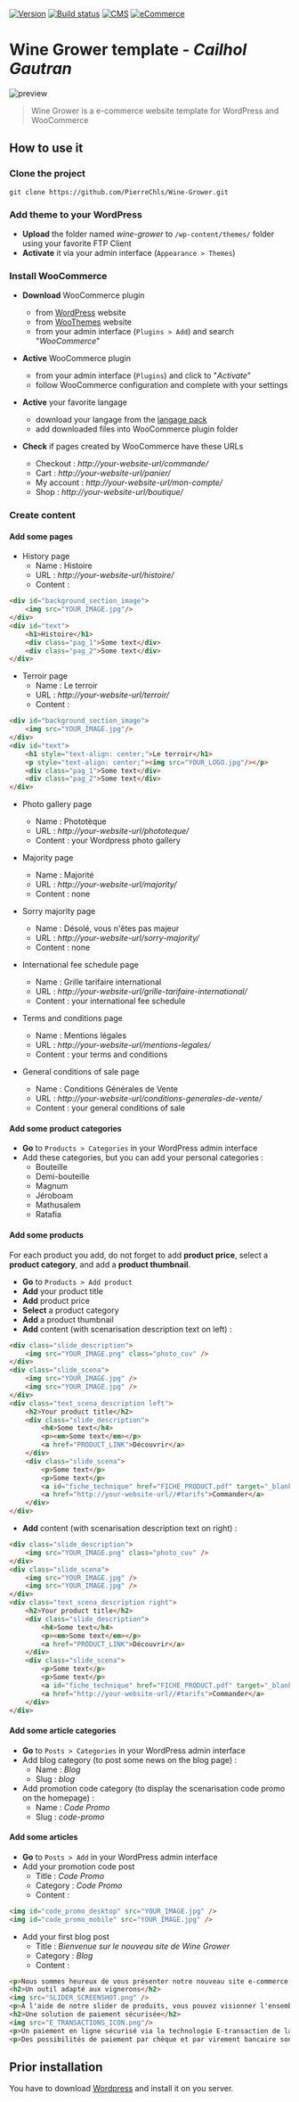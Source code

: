 [![Version](https://img.shields.io/badge/version-1.0-green.svg)](https://img.shields.io/badge/version-1.1-green.svg) [![Build status](https://img.shields.io/badge/build-passing-green.svg)](https://img.shields.io/badge/build-passing-green.svg) [![CMS](https://img.shields.io/badge/CMS-WordPress-lightgrey.svg)](https://img.shields.io/badge/CMS-WordPress-lightgrey.svg) [![eCommerce](https://img.shields.io/badge/E%20Commerce%20solution-WooCommerce-lightgrey.svg)](https://img.shields.io/badge/E%20Commerce%20solution-WooCommerce-lightgrey.svg)

# Wine Grower template - *Cailhol Gautran*

![preview](https://raw.githubusercontent.com/PierreChls/wine-grower-template/template-cailhol-gautran/wine-grower/images/preview.png)

> Wine Grower is a e-commerce website template for WordPress and WooCommerce

## How to use it

### Clone the project

    git clone https://github.com/PierreChls/Wine-Grower.git
    
### Add theme to your WordPress

- **Upload** the folder named *wine-grower* to `/wp-content/themes/` folder using your favorite FTP Client
- **Activate** it via your admin interface (`Appearance > Themes`)

### Install WooCommerce

- **Download** WooCommerce plugin 
    - from [WordPress](https://fr.wordpress.org/plugins/woocommerce/) website  
    - from [WooThemes](https://www.woothemes.com/woocommerce/) website 
    - from your admin interface (`Plugins > Add`) and search "*WooCommerce*"
    
- **Active** WooCommerce plugin 
    - from your admin interface (`Plugins`) and click to "*Activate*"
    - follow WooCommerce configuration and complete with your settings
    
- **Active** your favorite langage
    - download your langage from the [langage pack](https://translate.wordpress.org/projects/wp-plugins/woocommerce/language-packs)
    - add downloaded files into WooCommerce plugin folder
    
- **Check** if pages created by WooCommerce have these URLs
    - Checkout : *http://your-website-url/commande/*
    - Cart : *http://your-website-url/panier/*
    - My account : *http://your-website-url/mon-compte/*
    - Shop : *http://your-website-url/boutique/*
    
 
### Create content

#### Add some pages

- History page
    - Name : Histoire
    - URL : *http://your-website-url/histoire/*
    - Content : 

```html
<div id="background_section_image">
    <img src="YOUR_IMAGE.jpg"/>
</div>
<div id="text">
    <h1>Histoire</h1>
    <div class="pag_1">Some text</div>
    <div class="pag_2">Some text</div>
</div>
```

- Terroir page
    - Name : Le terroir
    - URL : *http://your-website-url/terroir/*
    - Content : 

```html
<div id="background_section_image">
    <img src="YOUR_IMAGE.jpg"/>
</div>
<div id="text">
    <h1 style="text-align: center;">Le terroir</h1>
    <p style="text-align: center;"><img src="YOUR_LOGO.jpg"/></p>
    <div class="pag_1">Some text</div>
    <div class="pag_2">Some text</div>
</div>
```

- Photo gallery page
    - Name : Phototèque
    - URL : *http://your-website-url/phototeque/*
    - Content : your Wordpress photo gallery
        
- Majority page
    - Name : Majorité
    - URL : *http://your-website-url/majority/*
    - Content : none

- Sorry majority page
    - Name : Désolé, vous n'êtes pas majeur
    - URL : *http://your-website-url/sorry-majority/*
    - Content : none
    
- International fee schedule page
    - Name : Grille tarifaire international
    - URL : *http://your-website-url/grille-tarifaire-international/*
    - Content : your international fee schedule

- Terms and conditions page
    - Name : Mentions légales
    - URL : *http://your-website-url/mentions-legales/*
    - Content : your terms and conditions

- General conditions of sale page
    - Name : Conditions Générales de Vente
    - URL : *http://your-website-url/conditions-generales-de-vente/*
    - Content : your general conditions of sale

#### Add some product categories

- **Go** to `Products > Categories` in your WordPress admin interface
- Add these categories, but you can add your personal categories :
    - Bouteille
    - Demi-bouteille
    - Magnum
    - Jéroboam
    - Mathusalem
    - Ratafia

#### Add some products

For each product you add, do not forget to add **product price**, select a **product category**, and add a **product thumbnail**.

- **Go** to `Products > Add product`
- **Add** your product title
- **Add** product price
- **Select** a product category
- **Add** a product thumbnail
- **Add** content (with scenarisation description text on left) : 

```html
<div class="slide_description">
    <img src="YOUR_IMAGE.png" class="photo_cuv" />
</div>
<div class="slide_scena">
    <img src="YOUR_IMAGE.jpg" />
    <img src="YOUR_IMAGE.jpg" />
</div>
<div class="text_scena_description left">
    <h2>Your product title</h2>
    <div class="slide_description">
        <h4>Some text</h4>
        <p><em>Some text</em></p>
        <a href="PRODUCT_LINK">Découvrir</a>
    </div>
    <div class="slide_scena">
        <p>Some text</p>
        <p>Some text</p>
        <a id="fiche_technique" href="FICHE_PRODUCT.pdf" target="_blank">Fiche technique</a>
        <a href="http://your-website-url//#tarifs">Commander</a>
    </div>
</div>
```

- **Add** content (with scenarisation description text on right) : 

```html
<div class="slide_description">
    <img src="YOUR_IMAGE.png" class="photo_cuv" />
</div>
<div class="slide_scena">
    <img src="YOUR_IMAGE.jpg" />
    <img src="YOUR_IMAGE.jpg" />
</div>
<div class="text_scena_description right">
    <h2>Your product title</h2>
    <div class="slide_description">
        <h4>Some text</h4>
        <p><em>Some text</em></p>
        <a href="PRODUCT_LINK">Découvrir</a>
    </div>
    <div class="slide_scena">
        <p>Some text</p>
        <p>Some text</p>
        <a id="fiche_technique" href="FICHE_PRODUCT.pdf" target="_blank">Fiche technique</a>
        <a href="http://your-website-url//#tarifs">Commander</a>
    </div>
</div>
```

#### Add some article categories

- **Go** to `Posts > Categories` in your WordPress admin interface
- Add blog category (to post some news on the blog page) :
    - Name : *Blog*
    - Slug : *blog*
- Add promotion code category (to display the scenarisation code promo on the homepage) :
    - Name : *Code Promo*
    - Slug : *code-promo*

#### Add some articles   

- **Go** to `Posts > Add` in your WordPress admin interface
- Add your promotion code post
    - Title : *Code Promo*
    - Category : *Code Promo*
    - Content : 

```html    
<img id="code_promo_desktop" src="YOUR_IMAGE.jpg" />
<img id="code_promo_mobile" src="YOUR_IMAGE.jpg" />
```

- Add your first blog post
    - Title : *Bienvenue sur le nouveau site de Wine Grower*
    - Category : *Blog*
    - Content : 

```html    
<p>Nous sommes heureux de vous présenter notre nouveau site e-commerce Wine Grower.</p>
<h2>Un outil adapté aux vignerons</h2>
<img src="SLIDER_SCREENSHOT.png" />
<p>À l'aide de notre slider de produits, vous pouvez visionner l'ensemble de nos produits et y trouver des informations techniques. Vous y trouverez aussi des fiches techniques permettant de vous aider à les déguster. Le formulaire de commande a été pensé pour vous faciliter la commande, comme sur un papier, il vous suffit de rentrer le nombre de bouteille que vous désirez.</p>
<h2>Une solution de paiement sécurisée</h2>
<img src="E_TRANSACTIONS_ICON.png"/>
<p>Un paiement en ligne sécurisé via la technologie E-transaction de la banque Crédit Agricole. Vous pourrez payer avec votre carte bancaire en toute sécurité.</p>
<p>Des possibilités de paiement par chèque et par virement bancaire sont aussi disponibles.</p>
```
    
## Prior installation

You have to download [Wordpress](https://wordpress.org/download/) and install it on you server.


